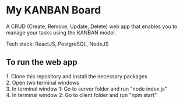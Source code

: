 <h1>My KANBAN Board</h1>

A CRUD (Create, Remove, Update, Delete) web app that enables you to manage your tasks using the KANBAN model.

Tech stack: ReactJS, PostgreSQL, NodeJS


<h2>To run the web app</h2>
<p>
1. Clone this repository and install the necessary packages <br>
2. Open two terminal windows <br>
3. In terminal window 1: Go to server folder and run "node index.js" <br>
4. In terminal window 2: Go to client folder and run "npm start" <br>


</p>